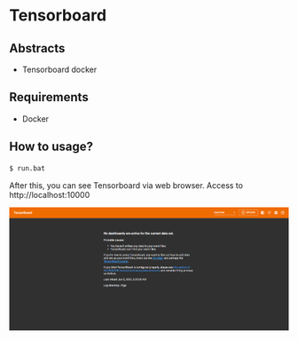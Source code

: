 # Tensorboard

## Abstracts

* Tensorboard docker

## Requirements

* Docker

## How to usage?

````cmd
$ run.bat
````

After this, you can see Tensorboard via web browser.
Access to http://localhost:10000


[![tensorboard](./images/tensorboard.png)](./images/tensorboard.png)